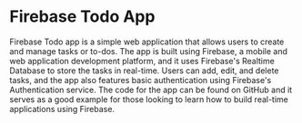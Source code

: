 # Firebase Todo App
 Firebase Todo app is a simple web application that allows users to create and manage tasks or to-dos. The app is built using Firebase, a mobile and web application development platform, and it uses Firebase's Realtime Database to store the tasks in real-time. Users can add, edit, and delete tasks, and the app also features basic authentication using Firebase's Authentication service. The code for the app can be found on GitHub and it serves as a good example for those looking to learn how to build real-time applications using Firebase.
